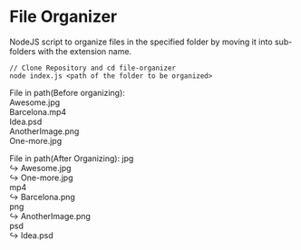 # File Organizer

NodeJS script to organize files in the specified folder by moving it into sub-folders with the extension name.

```
// Clone Repository and cd file-organizer
node index.js <path of the folder to be organized>
```

File in path(Before organizing):<br />
Awesome.jpg<br />
Barcelona.mp4<br />
Idea.psd<br />
AnotherImage.png<br />
One-more.jpg<br />

File in path(After Organizing):
jpg<br />↪ Awesome.jpg<br />↪ One-more.jpg<br />
mp4<br />↪ Barcelona.png<br />
png<br />↪ AnotherImage.png<br />
psd<br />↪ Idea.psd

